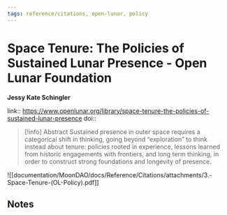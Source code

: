 ```yaml
---
tags: reference/citations, open-lunar, policy
---
```

# Space Tenure: The Policies of Sustained Lunar Presence - Open Lunar Foundation

**Jessy Kate Schingler**


link:: https://www.openlunar.org/library/space-tenure-the-policies-of-sustained-lunar-presence
doi:: 

> [!info] Abstract
> Sustained presence in outer space requires a categorical shift in thinking, going beyond “exploration” to think instead about tenure: policies rooted in experience, lessons learned from historic engagements with frontiers, and long term thinking, in order to construct strong foundations and longevity of presence.

![[documentation/MoonDAO/docs/Reference/Citations/attachments/3.-Space-Tenure-(OL-Policy).pdf]]

## Notes

